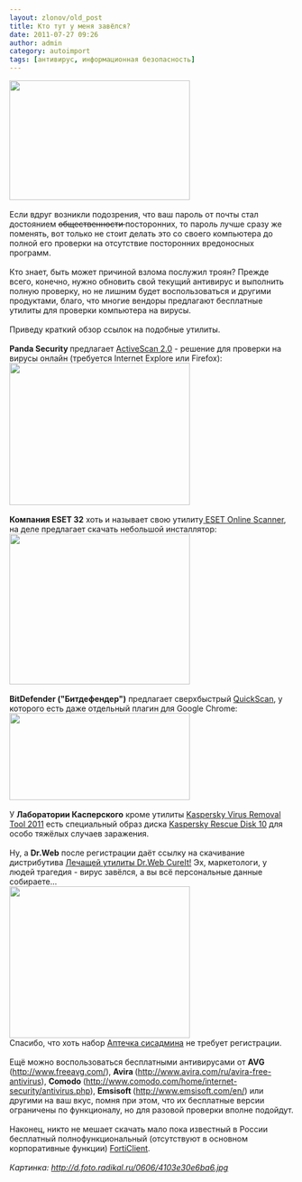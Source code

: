 ```yaml
---
layout: zlonov/old_post
title: Кто тут у меня завёлся?
date: 2011-07-27 09:26
author: admin
category: autoimport
tags: [антивирус, информационная безопасность]
---
```

<div dir="ltr" trbidi="on">
<div><a href="http://2.bp.blogspot.com/-2WcybJaGnEM/Ti6wBROyG4I/AAAAAAAAAJE/ahsQU56DyLA/s1600/4103e30e6ba6.jpg" imageanchor="1"><img border="0" height="212" src="https://2.bp.blogspot.com/-2WcybJaGnEM/Ti6wBROyG4I/AAAAAAAAAJE/ahsQU56DyLA/s320/4103e30e6ba6.jpg" width="320"/></a></div>
<br />Если вдруг возникли подозрения, что ваш пароль от почты стал достоянием <strike>общественности </strike>посторонних, то пароль лучше сразу же поменять, вот только не стоит делать это со своего компьютера до полной его проверки на отсутствие посторонних вредоносных программ.<br /><a name="more"></a><br />Кто знает, быть может причиной взлома послужил троян? Прежде всего, конечно, нужно обновить свой текущий антивирус и выполнить полную проверку, но не лишним будет воспользоваться и другими продуктами, благо, что многие вендоры предлагают бесплатные утилиты для проверки компьютера на вирусы.<br /><br />Приведу краткий обзор ссылок на подобные утилиты.<br /><br /><div>
<b>Panda Security </b>предлагает <a href="http://www.pandasecurity.com/activescan/">ActiveScan 2.0</a> - решение для проверки на вирусы онлайн (требуется Internet Explore или Firefox):</div>
<div></div>
<div><a href="http://3.bp.blogspot.com/-5BgZbjuIF9w/Ti637fn1LuI/AAAAAAAAAJI/3Xra05ufaJQ/s1600/panda.png" imageanchor="1"><img border="0" height="252" src="https://3.bp.blogspot.com/-5BgZbjuIF9w/Ti637fn1LuI/AAAAAAAAAJI/3Xra05ufaJQ/s320/panda.png" width="320"/></a></div>
<div><br /></div>
<div>
<b>Компания ESET 32</b> хоть и называет свою утилиту<a href="http://www.esetnod32.ru/.support/scanner/run/"> ESET Online Scanner</a>, на деле предлагает скачать небольшой инсталлятор:</div>
<div><a href="http://4.bp.blogspot.com/-5pVCV45EP_k/Ti65V7iQnTI/AAAAAAAAAJM/Wzfpao1QYtU/s1600/eset.png" imageanchor="1"><img border="0" height="267" src="https://4.bp.blogspot.com/-5pVCV45EP_k/Ti65V7iQnTI/AAAAAAAAAJM/Wzfpao1QYtU/s320/eset.png" width="320"/></a></div>
<div><br /></div>
<b>BitDefender ("Битдефендер")</b> предлагает сверхбыстрый <a href="http://quickscan.bitdefender.com/ru/faq/">QuickScan</a>, у которого есть даже отдельный плагин для Google Chrome:<br /><div><a href="http://1.bp.blogspot.com/-YWdnnctlCLI/Ti66TBvFGpI/AAAAAAAAAJQ/wgd1U7IU_zo/s1600/bitdefender.png" imageanchor="1"><img border="0" height="154" src="https://1.bp.blogspot.com/-YWdnnctlCLI/Ti66TBvFGpI/AAAAAAAAAJQ/wgd1U7IU_zo/s320/bitdefender.png" width="320"/></a></div>
<br />У <b>Лаборатории Касперского</b> кроме утилиты <a href="http://support.kaspersky.ru/viruses/avptool2011?level=2">Kaspersky Virus Removal Tool 2011</a> есть специальный образ диска <a href="http://support.kaspersky.ru/viruses/rescuedisk?level=2">Kaspersky Rescue Disk 10</a> для особо тяжёлых случаев заражения.<br /><br />Ну, а <b>Dr.Web</b> после регистрации даёт ссылку на скачивание дистрибутива <a href="https://www.freedrweb.com/download+cureit+free/?lng=ru">Лечащей утилиты Dr.Web CureIt!</a> Эх, маркетологи, у людей трагедия - вирус завёлся, а вы всё персональные данные собираете...<br /><div><a href="http://3.bp.blogspot.com/-FSpI9xiu1HY/Ti68T4uHnNI/AAAAAAAAAJU/Ef8fV2QosUI/s1600/drweb.png" imageanchor="1"><img border="0" height="269" src="https://3.bp.blogspot.com/-FSpI9xiu1HY/Ti68T4uHnNI/AAAAAAAAAJU/Ef8fV2QosUI/s320/drweb.png" width="320"/></a></div>Спасибо, что хоть набор <a href="http://www.freedrweb.com/aid_admin/">Аптечка сисадмина</a> не требует регистрации.<br /><br />Ещё можно воспользоваться бесплатными антивирусами от <b>AVG </b>(<a href="http://www.freeavg.com/">http://www.freeavg.com/</a>), <b>Avira </b>(<a href="http://www.avira.com/ru/avira-free-antivirus">http://www.avira.com/ru/avira-free-antivirus</a>), <b>Comodo </b>(<a href="http://www.comodo.com/home/internet-security/antivirus.php">http://www.comodo.com/home/internet-security/antivirus.php</a>), <b>Emsisoft </b>(<a href="http://www.emsisoft.com/en/">http://www.emsisoft.com/en/</a>) или другими на ваш вкус, помня при этом, что их бесплатные версии ограничены по функционалу, но для разовой проверки вполне подойдут.<br /><br />Наконец, никто не мешает скачать мало пока известный в России бесплатный полнофункциональный (отсутствуют в основном корпоративные функции) <a href="https://www.safe-line.ru/products/fortinet/forticlient/">FortiClient</a>.<br /><br /><div><i><span>Картинка: <a href="http://d.foto.radikal.ru/0606/4103e30e6ba6.jpg">http://d.foto.radikal.ru/0606/4103e30e6ba6.jpg</a></span></i></di</div></div>
